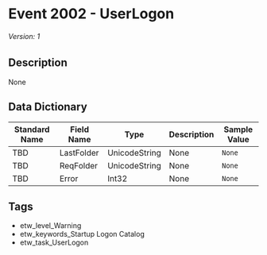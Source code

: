 # Event 2002 - UserLogon
###### Version: 1

## Description
None

## Data Dictionary
|Standard Name|Field Name|Type|Description|Sample Value|
|---|---|---|---|---|
|TBD|LastFolder|UnicodeString|None|`None`|
|TBD|ReqFolder|UnicodeString|None|`None`|
|TBD|Error|Int32|None|`None`|

## Tags
* etw_level_Warning
* etw_keywords_Startup Logon Catalog
* etw_task_UserLogon